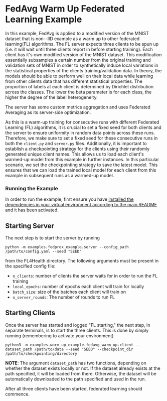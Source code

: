 # FedAvg Warm Up Federated Learning Example
In this example, FedAvg is applied to a modified version of the MNIST dataset that is non--IID example as a warm up to other federated learning(FL) algorithms.
The FL server expects three clients to be spun up (i.e. it will wait until three clients report in before starting training). Each client has it's own modified version of the MNIST dataset. This modification essentially subsamples a certain number from the original training and validation sets of MNIST in order to synthetically induce local variations in the statistical properties of the clients training/validation data. In theory, the models should be able to perform well on their local data while learning from other clients data that has different statistical properties. The proportion of labels at each client is determined by Dirichlet distribution across the classes. The lower the beta parameter is for each class, the higher the degree of the label heterogeneity.

The server has some custom metrics aggregation and uses Federated Averaging as its server-side optimization.

As this is a warm-up training for consecutive runs with different Federated Learning (FL) algorithms, it is crucial to set a fixed seed for both clients and the server to ensure uniformity in random data points across these runs. Therefore, we make sure to set a fixed seed for these consecutive runs in both the `client.py` and `server.py` files. Additionally, it is important to establish a checkpointing strategy for the clients using their randomly generated unique client names. This allows us to load each client's warmed-up model from this example in further instances. In this particular scenario, we set the checkpointing strategy to save the latest model. This ensures that we can load the trained local model for each client from this example in subsequent runs as a warmed-up model.

### Running the Example

In order to run the example, first ensure you have [installed the dependencies in your virtual environment according to the main README](/README.md#development-requirements) and it has been activated.

## Starting Server

The next step is to start the server by running
```
python -m examples.fedprox_example.server --config_path /path/to/config.yaml --seed "SEED"
```

from the FL4Health directory. The following arguments must be present in the specified config file:
* `n_clients`: number of clients the server waits for in order to run the FL training
* `local_epochs`: number of epochs each client will train for locally
* `batch_size`: size of the batches each client will train on
* `n_server_rounds`: The number of rounds to run FL

## Starting Clients

Once the server has started and logged "FL starting," the next step, in separate terminals, is to start the three
clients. This is done by simply running (remembering to activate your environment)
```
python3 -m examples.warm_up_example.fedavg_warm_up.client --dataset_path /path/to/data --seed "SEED" --checkpoint_dir /path/to/checkpointing/directory
```

**NOTE**: The argument `dataset_path` has two functions, depending on whether the dataset exists locally or not. If the dataset already exists at the path specified, it will be loaded from there. Otherwise, the dataset will be automatically downloaded to the path specified and used in the run.

After all three clients have been started, federated learning should commence.

